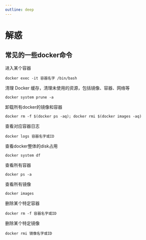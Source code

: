 ```yaml
---
outline: deep
---
```


# 解惑

## 常见的一些docker命令

进入某个容器

```
docker exec -it 容器名字 /bin/bash
```

清理 Docker 缓存，清理未使用的资源，包括镜像、容器、网络等

```
docker system prune -a
```

卸载所有docker的镜像和容器

```
docker rm -f $(docker ps -aq); docker rmi $(docker images -aq)
```

查看对应容器日志

```
docker logs 容器名字或ID
```

查看docker整体的disk占用

```
docker system df
```

查看所有容器

```
docker ps -a
```

查看所有镜像

```
docker images
```

删除某个特定容器

```
docker rm -f 容器名字或ID
```

删除某个特定镜像

```
docker rmi 镜像名字或ID
```
